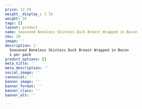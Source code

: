 ```yaml
---
price: 12.59
weight__display_: 1 lb
weight: 16
tags: []
layout: product
name: Seasoned Boneless Skinless Duck Breast Wrapped in Bacon
sku: 29
image: ''
description: |-
  Seasoned Boneless Skinless Duck Breast Wrapped in Bacon
  1 per pack
product_options: []
meta_title: ''
meta_description: ''
social_image: ''
canonical: ''
banner_image: ''
banner_format: ''
banner_class: ''
banner_alt: ''

---
```

